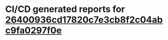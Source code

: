 # CI/CD generated reports for [26400936cd17820c7e3cb8f2c04abc9fa0297f0e](https://github.com/hydephp/develop/commit/26400936cd17820c7e3cb8f2c04abc9fa0297f0e)
